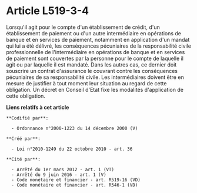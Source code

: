 # Article L519-3-4

Lorsqu'il agit pour le compte d'un établissement de crédit, d'un établissement de paiement ou d'un autre intermédiaire en
opérations de banque et en services de paiement, notamment en application d'un mandat qui lui a été délivré, les conséquences
pécuniaires de la responsabilité civile professionnelle de l'intermédiaire en opérations de banque et en services de paiement
sont couvertes par la personne pour le compte de laquelle il agit ou par laquelle il est mandaté. Dans les autres cas, ce
dernier doit souscrire un contrat d'assurance le couvrant contre les conséquences pécuniaires de sa responsabilité civile.
Les intermédiaires doivent être en mesure de justifier à tout moment leur situation au regard de cette obligation. Un décret
en Conseil d'Etat fixe les modalités d'application de cette obligation.

**Liens relatifs à cet article**

	**Codifié par**:

	  - Ordonnance n°2000-1223 du 14 décembre 2000 (V)

	**Créé par**:

	  - Loi n°2010-1249 du 22 octobre 2010 - art. 36

	**Cité par**:

	  - Arrêté du 1er mars 2012 - art. 1 (VT)
	  - Arrêté du 9 juin 2016 - art. 1 (V)
	  - Code monétaire et financier - art. R519-16 (VD)
	  - Code monétaire et financier - art. R546-1 (VD)
